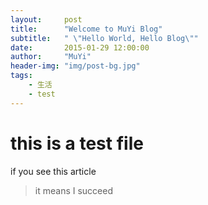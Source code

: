 ```yaml
---
layout:     post
title:      "Welcome to MuYi Blog"
subtitle:   " \"Hello World, Hello Blog\""
date:       2015-01-29 12:00:00
author:     "MuYi"
header-img: "img/post-bg.jpg"
tags:
    - 生活
    - test
---
```


# this is a test file 

if you see this article

> it means I succeed

